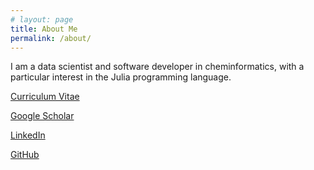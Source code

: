 ```yaml
---
# layout: page
title: About Me
permalink: /about/
---
```


I am a data scientist and software developer in cheminformatics, with a particular interest in the Julia programming language.

[Curriculum Vitae][CV]

[Google Scholar][scholar]

[LinkedIn][linkedin]

[GitHub][github]

[CV]: https://eahenle.github.io/CV_20240701.pdf
[scholar]: https://scholar.google.com/citations?user=s8a0NmYAAAAJ&hl=en
[linkedin]: https://www.linkedin.com/in/adrian-henle/
[github]: https://github.com/eahenle
